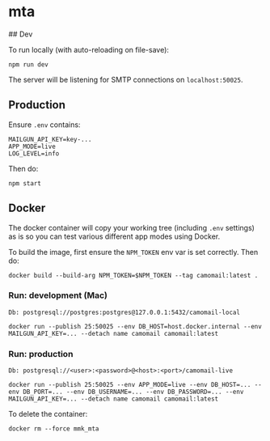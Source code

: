 # mta

## Dev

To run locally (with auto-reloading on file-save):

```shell
npm run dev
```

The server will be listening for SMTP connections on `localhost:50025`.

## Production

Ensure `.env` contains:

```
MAILGUN_API_KEY=key-...
APP_MODE=live
LOG_LEVEL=info
```

Then do:

```shell
npm start
```

## Docker

The docker container will copy your working tree (including `.env` settings) as is so you can test various different app
modes using Docker.

To build the image, first ensure the `NPM_TOKEN` env var is set correctly. Then do:

```shell
docker build --build-arg NPM_TOKEN=$NPM_TOKEN --tag camomail:latest .
```

### Run: development (Mac)

`Db: postgresql://postgres:postgres@127.0.0.1:5432/camomail-local`

```shell
docker run --publish 25:50025 --env DB_HOST=host.docker.internal --env MAILGUN_API_KEY=... --detach name camomail camomail:latest
```

### Run: production

`Db: postgresql://<user>:<password>@<host>:<port>/camomail-live`

```shell
docker run --publish 25:50025 --env APP_MODE=live --env DB_HOST=... --env DB_PORT=... --env DB_USERNAME=... --env DB_PASSWORD=... --env MAILGUN_API_KEY=... --detach name camomail camomail:latest
```

To delete the container:

```shell
docker rm --force mmk_mta
```

